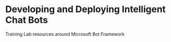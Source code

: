 # Developing and Deploying Intelligent Chat Bots

Training Lab resources around Microsoft Bot Framework
